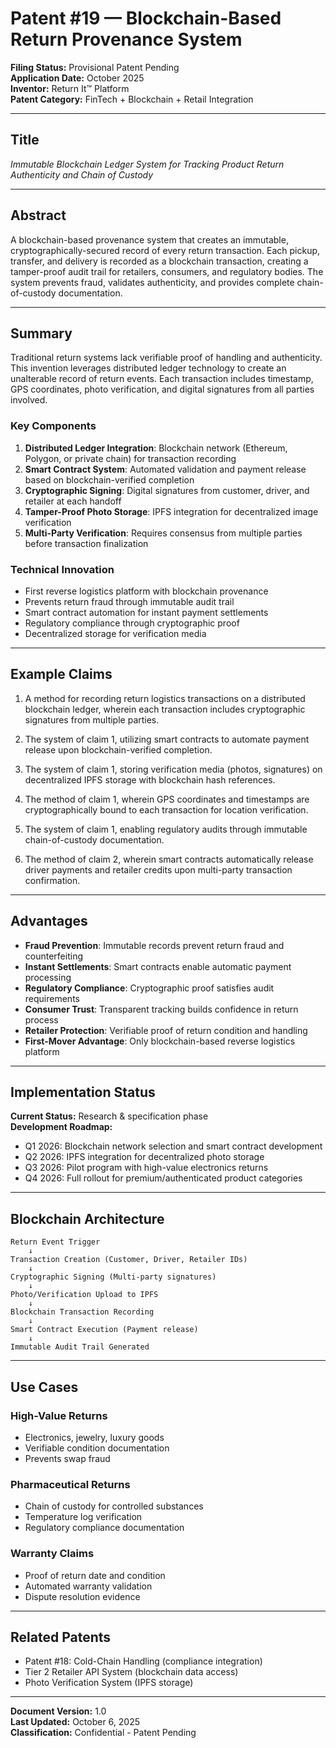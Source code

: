 # Patent #19 — Blockchain-Based Return Provenance System

**Filing Status:** Provisional Patent Pending  
**Application Date:** October 2025  
**Inventor:** Return It™ Platform  
**Patent Category:** FinTech + Blockchain + Retail Integration

---

## Title

*Immutable Blockchain Ledger System for Tracking Product Return Authenticity and Chain of Custody*

---

## Abstract

A blockchain-based provenance system that creates an immutable, cryptographically-secured record of every return transaction. Each pickup, transfer, and delivery is recorded as a blockchain transaction, creating a tamper-proof audit trail for retailers, consumers, and regulatory bodies. The system prevents fraud, validates authenticity, and provides complete chain-of-custody documentation.

---

## Summary

Traditional return systems lack verifiable proof of handling and authenticity. This invention leverages distributed ledger technology to create an unalterable record of return events. Each transaction includes timestamp, GPS coordinates, photo verification, and digital signatures from all parties involved.

### Key Components

1. **Distributed Ledger Integration**: Blockchain network (Ethereum, Polygon, or private chain) for transaction recording
2. **Smart Contract System**: Automated validation and payment release based on blockchain-verified completion
3. **Cryptographic Signing**: Digital signatures from customer, driver, and retailer at each handoff
4. **Tamper-Proof Photo Storage**: IPFS integration for decentralized image verification
5. **Multi-Party Verification**: Requires consensus from multiple parties before transaction finalization

### Technical Innovation

- First reverse logistics platform with blockchain provenance
- Prevents return fraud through immutable audit trail
- Smart contract automation for instant payment settlements
- Regulatory compliance through cryptographic proof
- Decentralized storage for verification media

---

## Example Claims

1. A method for recording return logistics transactions on a distributed blockchain ledger, wherein each transaction includes cryptographic signatures from multiple parties.

2. The system of claim 1, utilizing smart contracts to automate payment release upon blockchain-verified completion.

3. The system of claim 1, storing verification media (photos, signatures) on decentralized IPFS storage with blockchain hash references.

4. The method of claim 1, wherein GPS coordinates and timestamps are cryptographically bound to each transaction for location verification.

5. The system of claim 1, enabling regulatory audits through immutable chain-of-custody documentation.

6. The method of claim 2, wherein smart contracts automatically release driver payments and retailer credits upon multi-party transaction confirmation.

---

## Advantages

* **Fraud Prevention**: Immutable records prevent return fraud and counterfeiting
* **Instant Settlements**: Smart contracts enable automatic payment processing
* **Regulatory Compliance**: Cryptographic proof satisfies audit requirements
* **Consumer Trust**: Transparent tracking builds confidence in return process
* **Retailer Protection**: Verifiable proof of return condition and handling
* **First-Mover Advantage**: Only blockchain-based reverse logistics platform

---

## Implementation Status

**Current Status:** Research & specification phase  
**Development Roadmap:**
- Q1 2026: Blockchain network selection and smart contract development
- Q2 2026: IPFS integration for decentralized photo storage
- Q3 2026: Pilot program with high-value electronics returns
- Q4 2026: Full rollout for premium/authenticated product categories

---

## Blockchain Architecture

```
Return Event Trigger
    ↓
Transaction Creation (Customer, Driver, Retailer IDs)
    ↓
Cryptographic Signing (Multi-party signatures)
    ↓
Photo/Verification Upload to IPFS
    ↓
Blockchain Transaction Recording
    ↓
Smart Contract Execution (Payment release)
    ↓
Immutable Audit Trail Generated
```

---

## Use Cases

### High-Value Returns
- Electronics, jewelry, luxury goods
- Verifiable condition documentation
- Prevents swap fraud

### Pharmaceutical Returns
- Chain of custody for controlled substances
- Temperature log verification
- Regulatory compliance documentation

### Warranty Claims
- Proof of return date and condition
- Automated warranty validation
- Dispute resolution evidence

---

## Related Patents

- Patent #18: Cold-Chain Handling (compliance integration)
- Tier 2 Retailer API System (blockchain data access)
- Photo Verification System (IPFS storage)

---

**Document Version:** 1.0  
**Last Updated:** October 6, 2025  
**Classification:** Confidential - Patent Pending
